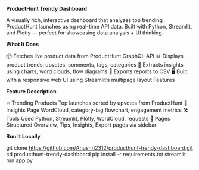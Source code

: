 **ProductHunt Trendy Dashboard**

A visually rich, interactive dashboard that analyzes top trending ProductHunt launches using real-time API data.
Built with Python, Streamlit, and Plotly — perfect for showcasing data analysis + UI thinking.

**What It Does**

📦 Fetches live product data from ProductHunt GraphQL API
📊 Displays product trends: upvotes, comments, tags, categories
🧠 Extracts insights using charts, word clouds, flow diagrams
📂 Exports reports to CSV
🖥️ Built with a responsive web UI using Streamlit’s multipage layout
Features

**Feature	Description**

🔥 Trending Products	Top launches sorted by upvotes from ProductHunt
🧠 Insights Page	WordCloud, category-tag flowchart, engagement metrics
🛠️ Tools Used	Python, Streamlit, Plotly, WordCloud, requests
📁 Pages Structured	Overview, Tips, Insights, Export pages via sidebar

**Run It Locally**

git clone https://github.com/Anushri2312/producthunt-trendy-dashboard.git
cd producthunt-trendy-dashboard
pip install -r requirements.txt
streamlit run app.py
